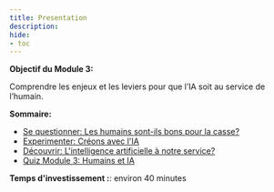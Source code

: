 ```yaml
---
title: Presentation
description:
hide:
- toc
---
```



**Objectif du Module 3:**

Comprendre les enjeux et les leviers pour que l’IA soit au service de l’humain.

**Sommaire:**

*   [Se questionner:  Les humains sont-ils bons pour la casse?](../3-1-to-question-are-humans-fit-for-the-scrap-heap/3-1-0-are-humans-fit-for-the-scrap-heap.md)
*   [Experimenter: Créons avec l'IA](../3-2-to-experiment-lets-create-with-ai/3-2-0-lets-create-with-ai.md)
*   [Découvrir: L'intelligence artificielle à notre service?](../3-3-to-discover-artificial-intelligence-at-our-service/3-3-0-artificial-intelligence-at-our-service.md)
*   [Quiz Module 3: Humains et IA](../3-4-quiz-module-3/3-4-0-quiz-3-humans-and-ai.md)

**Temps d'investissement :**: environ 40 minutes
